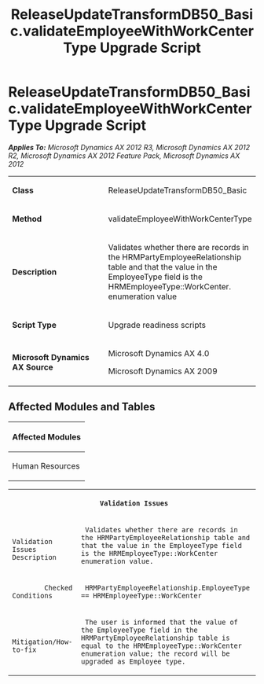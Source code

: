 ﻿---
title: ReleaseUpdateTransformDB50_Basic.validateEmployeeWithWorkCenterType Upgrade Script
TOCTitle: ReleaseUpdateTransformDB50_Basic.validateEmployeeWithWorkCenterType Upgrade Script
ms:assetid: 183a1a70-07ce-795d-b998-2335b8d92ef2
ms:mtpsurl: https://msdn.microsoft.com/en-us/library/JJ718599(v=AX.60)
ms:contentKeyID: 49706883
ms.date: 05/18/2015
mtps_version: v=AX.60
---

# ReleaseUpdateTransformDB50\_Basic.validateEmployeeWithWorkCenterType Upgrade Script 


_**Applies To:** Microsoft Dynamics AX 2012 R3, Microsoft Dynamics AX 2012 R2, Microsoft Dynamics AX 2012 Feature Pack, Microsoft Dynamics AX 2012_

<table>
<colgroup>
<col style="width: 50%" />
<col style="width: 50%" />
</colgroup>
<tbody>
<tr class="odd">
<td><p><strong>Class</strong></p></td>
<td><p>ReleaseUpdateTransformDB50_Basic</p></td>
</tr>
<tr class="even">
<td><p><strong>Method</strong></p></td>
<td><p>validateEmployeeWithWorkCenterType</p></td>
</tr>
<tr class="odd">
<td><p><strong>Description</strong></p></td>
<td><p>Validates whether there are records in the HRMPartyEmployeeRelationship table and that the value in the EmployeeType field is the HRMEmployeeType::WorkCenter. enumeration value</p></td>
</tr>
<tr class="even">
<td><p><strong>Script Type</strong></p></td>
<td><p>Upgrade readiness scripts</p></td>
</tr>
<tr class="odd">
<td><p><strong>Microsoft Dynamics AX Source</strong></p></td>
<td><p>Microsoft Dynamics AX 4.0</p>
<p>Microsoft Dynamics AX 2009</p></td>
</tr>
</tbody>
</table>


## Affected Modules and Tables

<table>
<colgroup>
<col style="width: 100%" />
</colgroup>
<thead>
<tr class="header">
<th><p>Affected Modules</p></th>
</tr>
</thead>
<tbody>
<tr class="odd">
<td><p>Human Resources</p></td>
</tr>
</tbody>
</table>


<table xmlns="http://www.w3.org/1999/xhtml">
              <tr><th colspan="2">
		
   <p>
   
	 Validation Issues
  </p>
  </th></tr>
              <tr><td>
		
   <p>
   
	 
            Validation Issues Description
          
  </p>
  </td><td>
		
   <p>
   
	 Validates whether there are records in the HRMPartyEmployeeRelationship table and that the value in the EmployeeType field is the HRMEmployeeType::WorkCenter enumeration value.
  </p>
  </td></tr>
              <tr><td>
		
   <p>
   
	 
            Checked Conditions
          
  </p>
  </td><td>
		
			 
		
   <p>
   
	 HRMPartyEmployeeRelationship.EmployeeType == HRMEmployeeType::WorkCenter
  </p>
  </td></tr>
              <tr><td>
		
   <p>
   
	 
            Mitigation/How-to-fix
          
  </p>
  </td><td>
		
   <p>
   
	 The user is informed that the value of the EmployeeType field in the HRMPartyEmployeeRelationship table is equal to the HRMEmployeeType::WorkCenter enumeration value; the record will be upgraded as Employee type.
  </p>
  </td></tr>
            </table>

  


